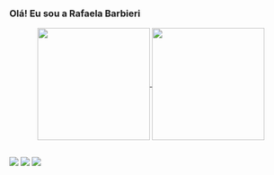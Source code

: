 ### Olá! Eu sou a Rafaela Barbieri

<div align="center">
  <a href="https://github.com/rafaelabarbieric">
  <img height=200 align="center" src="https://github-readme-stats.vercel.app/api?username=rafaelabarbieric&show_icons=true&theme=cobalt" />
</a>
<a href="https://github.com/rafaelabarbieric">
  <img height=200 align="center" src="https://github-readme-stats.vercel.app/api/top-langs/?username=rafaelabarbieric&layout=donut&theme=cobalt"/>
</a>
</div>

##

 <div>
<a href="https://instagram.com/rafacbela" target="_blank"><img src="https://img.shields.io/badge/-Instagram-%23E4405F?style=for-the-badge&logo=instagram&logoColor=white" target="_blank"></a>
 <a href = "mailto:rafaelabarbieric@gmail.com"><img src="https://img.shields.io/badge/-Gmail-%23333?style=for-the-badge&logo=gmail&logoColor=white" target="_blank"></a>
  <a href="https://br.linkedin.com/in/rafaela-barbieri-da-cruz-65901129a" target="_blank"><img src="https://img.shields.io/badge/-LinkedIn-%230077B5?style=for-the-badge&logo=linkedin&logoColor=white" target="_blank"></a> </div>
  </div>


<!--
**rafaelabarbieric/rafaelabarbieric** is a ✨ _special_ ✨ repository because its `README.md` (this file) appears on your GitHub profile.

Here are some ideas to get you started:

- 🔭 I’m currently working on ...
- 🌱 I’m currently learning ...
- 👯 I’m looking to collaborate on ...
- 🤔 I’m looking for help with ...
- 💬 Ask me about ...
- 📫 How to reach me: ...
- 😄 Pronouns: ...
- ⚡ Fun fact: ...
-->
